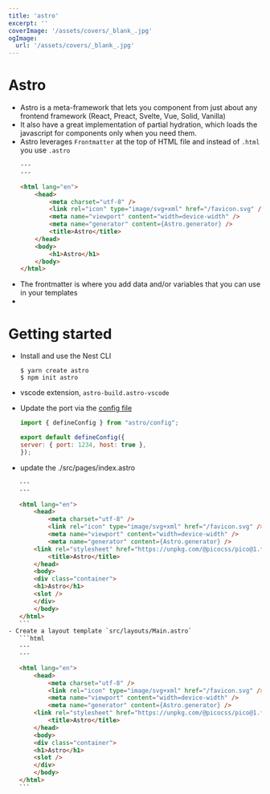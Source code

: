 ```yaml
---
title: 'astro'
excerpt: ''
coverImage: '/assets/covers/_blank_.jpg'
ogImage:
  url: '/assets/covers/_blank_.jpg'
---
```


# Astro
- Astro is a meta-framework that lets you component from just about any frontend framework (React, Preact, Svelte, Vue, Solid, Vanilla)
- It also have a great implementation of partial hydration, which loads the javascript for components only when you need them.
- Astro leverages `Frontmatter` at the top of HTML file and instead of `.html` you use `.astro`
    ```html
    ---
    ---

    <html lang="en">
        <head>
            <meta charset="utf-8" />
            <link rel="icon" type="image/svg+xml" href="/favicon.svg" />
            <meta name="viewport" content="width=device-width" />
            <meta name="generator" content={Astro.generator} />
            <title>Astro</title>
        </head>
        <body>
            <h1>Astro</h1>
        </body>
    </html>
    ```
- The frontmatter is where you add data and/or variables that you can use in your templates
- 




# Getting started
- Install and use the Nest CLI
    ```shell
    $ yarn create astro
    $ npm init astro
    ```
- vscode extension, `astro-build.astro-vscode`


- Update the port via the [config file](https://docs.astro.build/en/reference/configuration-reference/#server-options)
    ```js
    import { defineConfig } from "astro/config";

    export default defineConfig({
    server: { port: 1234, host: true },
    });
    ```
 - update the ./src/pages/index.astro 
 ```html
    ---
    ---

    <html lang="en">
        <head>
            <meta charset="utf-8" />
            <link rel="icon" type="image/svg+xml" href="/favicon.svg" />
            <meta name="viewport" content="width=device-width" />
            <meta name="generator" content={Astro.generator} />
        <link rel="stylesheet" href="https://unpkg.com/@picocss/pico@1.*/css/pico.min.css">
            <title>Astro</title>
        </head>
        <body>
        <div class="container">
        <h1>Astro</h1>
        <slot />
        </div>
        </body>
    </html>
    ```
- Create a layout template `src/layouts/Main.astro`
    ```html
    ---
    ---

    <html lang="en">
        <head>
            <meta charset="utf-8" />
            <link rel="icon" type="image/svg+xml" href="/favicon.svg" />
            <meta name="viewport" content="width=device-width" />
            <meta name="generator" content={Astro.generator} />
        <link rel="stylesheet" href="https://unpkg.com/@picocss/pico@1.*/css/pico.min.css">
            <title>Astro</title>
        </head>
        <body>
        <div class="container">
        <h1>Astro</h1>
        <slot />
        </div>
        </body>
    </html>
    ```

